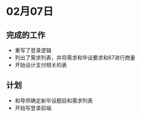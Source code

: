 # 02月07日

## 完成的工作

- 重写了登录逻辑
- 列出了需求列表，并将需求和毕设要求和67进行商量
- 开始设计支付相关的表

## 计划

- 和导师确定新毕设题目和需求列表 
- 开始写登录前端